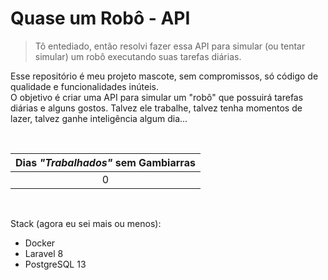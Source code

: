 # Quase um Robô - API
> Tô entediado, então resolvi fazer essa API para simular (ou tentar simular) um robô executando suas tarefas diárias.

Esse repositório é meu projeto mascote, sem compromissos, só código de qualidade e funcionalidades inúteis.<br>
O objetivo é criar uma API para simular um "robô" que possuirá tarefas diárias e alguns gostos. Talvez ele trabalhe, talvez tenha momentos de lazer, talvez ganhe inteligência algum dia...

<br>

| Dias *"Trabalhados"* sem Gambiarras |
| :---: |
| 0 |

<br>

Stack (agora eu sei mais ou menos):
- Docker
- Laravel 8
- PostgreSQL 13
